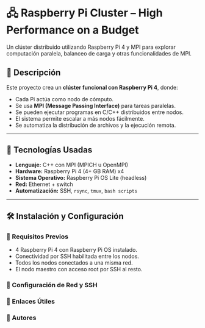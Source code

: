 # 🖧 Raspberry Pi Cluster – High Performance on a Budget

Un clúster distribuido utilizando Raspberry Pi 4 y MPI para explorar computación paralela, balanceo de carga y otras funcionalidades de MPI.

## 📝 Descripción

Este proyecto crea un **clúster funcional con Raspberry Pi 4**, donde:

- Cada Pi actúa como nodo de cómputo.
- Se usa **MPI (Message Passing Interface)** para tareas paralelas.
- Se pueden ejecutar programas en C/C++ distribuidos entre nodos.
- El sistema permite escalar a más nodos fácilmente.
- Se automatiza la distribución de archivos y la ejecución remota.

---

## 🚀 Tecnologías Usadas

- **Lenguaje:** C++ con MPI (MPICH u OpenMPI)  
- **Hardware:** Raspberry Pi 4 (4+ GB RAM) x4  
- **Sistema Operativo:** Raspberry Pi OS Lite (headless)  
- **Red:** Ethernet + switch  
- **Automatización:** SSH, `rsync`, `tmux`, `bash scripts`  


---

## 🛠️ Instalación y Configuración

### 🔧 Requisitos Previos

- 4 Raspberry Pi 4 con Raspberry Pi OS instalado.
- Conectividad por SSH habilitada entre los nodos.
- Todos los nodos conectados a una misma red.
- El nodo maestro con acceso root por SSH al resto.

### 🧰 Configuración de Red y SSH

### 🔗 Enlaces Útiles

### 👥 Autores
